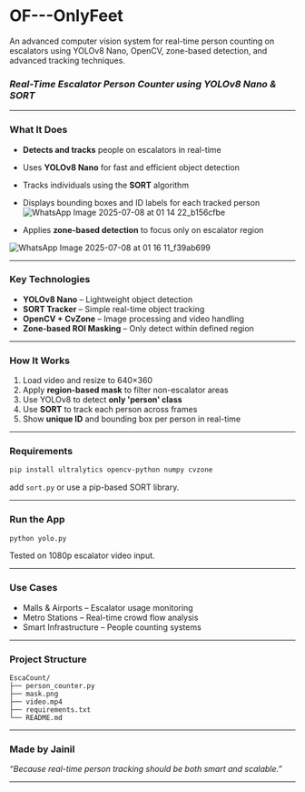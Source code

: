 # OF---OnlyFeet
An advanced computer vision system for real-time person counting on escalators using YOLOv8 Nano, OpenCV, zone-based detection, and advanced tracking techniques.
### *Real-Time Escalator Person Counter using YOLOv8 Nano & SORT*

---

###  What It Does

- **Detects and tracks** people on escalators in real-time
- Uses **YOLOv8 Nano** for fast and efficient object detection
- Tracks individuals using the **SORT** algorithm
- Displays bounding boxes and ID labels for each tracked person
![WhatsApp Image 2025-07-08 at 01 14 22_b156cfbe](https://github.com/user-attachments/assets/966da389-2a18-4862-af90-7aaf1bdfdb3d)

- Applies **zone-based detection** to focus only on escalator region

![WhatsApp Image 2025-07-08 at 01 16 11_f39ab699](https://github.com/user-attachments/assets/0fdacd43-95f0-433c-8bc3-a53ee2319c7c)

---

###  Key Technologies

*  **YOLOv8 Nano** – Lightweight object detection
*  **SORT Tracker** – Simple real-time object tracking
*  **OpenCV + CvZone** – Image processing and video handling
*  **Zone-based ROI Masking** – Only detect within defined region

---

###  How It Works

1.  Load video and resize to 640×360
2.  Apply **region-based mask** to filter non-escalator areas
3.  Use YOLOv8 to detect **only 'person' class**
4.  Use **SORT** to track each person across frames
5.  Show **unique ID** and bounding box per person in real-time

---

###  Requirements

```bash
pip install ultralytics opencv-python numpy cvzone
```

add `sort.py` or use a pip-based SORT library.

---

###  Run the App

```bash
python yolo.py
```
 Tested on 1080p escalator video input.

---

###  Use Cases

*  Malls & Airports – Escalator usage monitoring
*  Metro Stations – Real-time crowd flow analysis
*  Smart Infrastructure – People counting systems

---

###  Project Structure

```
EscaCount/
├── person_counter.py
├── mask.png
├── video.mp4
├── requirements.txt
└── README.md
```

---

###  Made by Jainil

*“Because real-time person tracking should be both smart and scalable.”*

---
